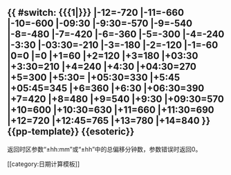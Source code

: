 {{ #switch: {{{1|}}}
	|-12=-720
	|-11=-660
	|-10=-600
	|-09:30
	|-9:30=-570
	|-9=-540
	|-8=-480
	|-7=-420
	|-6=-360
	|-5=-300
	|-4=-240
	|-3:30
	|-03:30=-210
	|-3=-180
	|-2=-120
	|-1=-60
	|0=0
	|=0
	|+1=60
	|+2=120
	|+3=180
	|+03:30
	|+3:30=210
	|+4=240
	|+4:30
	|+04:30=270
	|+5=300
	|+5:30=
	|+05:30=330
	|+5:45
	|+05:45=345
	|+6=360
	|+6:30
	|+06:30=390
	|+7=420
	|+8=480
	|+9=540
	|+9:30
	|+09:30=570
	|+10=600
	|+10:30=630
	|+11=660
	|+11:30=690
	|+12=720
	|+12:45=765
	|+13=780
	|+14=840
}}<noinclude>{{pp-template}}
{{esoteric}}
----
返回时区参数“±hh:mm”或“±hh”中的总偏移分钟数，参数错误时返回0。

[[category:日期计算模板]]
</noinclude>